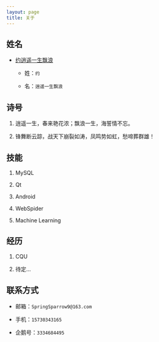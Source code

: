 ```yaml
---
layout: page 
title: 关于
---
```


## 姓名

- [约逍遥一生飘浪](https://music.163.com/#/song?id=551337306)
  
  - 姓：`约`
  
  - 名：`逍遥一生飘浪`

## 诗号

1. 逍遥一生，春来艳花浓；飘浪一生，海誓情不忘。

2. 锋舞断云踪，战天下崩裂如涛，凤鸣势如虹，愁啼葬群雄！

## 技能
1. MySQL

2. Qt

3. Android

4. WebSpider

5. Machine Learning


## 经历 
1. CQU

2. 待定...

## 联系方式
- 邮箱：`SpringSparrow9@163.com`

- 手机：`15730343165`

- 企鹅号：`3334684495`
